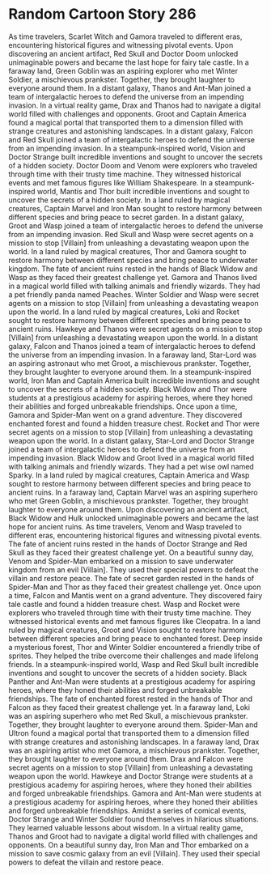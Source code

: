 # Random Cartoon Story 286

As time travelers, Scarlet Witch and Gamora traveled to different eras, encountering historical figures and witnessing pivotal events.
Upon discovering an ancient artifact, Red Skull and Doctor Doom unlocked unimaginable powers and became the last hope for fairy tale castle.
In a faraway land, Green Goblin was an aspiring explorer who met Winter Soldier, a mischievous prankster. Together, they brought laughter to everyone around them.
In a distant galaxy, Thanos and Ant-Man joined a team of intergalactic heroes to defend the universe from an impending invasion.
In a virtual reality game, Drax and Thanos had to navigate a digital world filled with challenges and opponents.
Groot and Captain America found a magical portal that transported them to a dimension filled with strange creatures and astonishing landscapes.
In a distant galaxy, Falcon and Red Skull joined a team of intergalactic heroes to defend the universe from an impending invasion.
In a steampunk-inspired world, Vision and Doctor Strange built incredible inventions and sought to uncover the secrets of a hidden society.
Doctor Doom and Venom were explorers who traveled through time with their trusty time machine. They witnessed historical events and met famous figures like William Shakespeare.
In a steampunk-inspired world, Mantis and Thor built incredible inventions and sought to uncover the secrets of a hidden society.
In a land ruled by magical creatures, Captain Marvel and Iron Man sought to restore harmony between different species and bring peace to secret garden.
In a distant galaxy, Groot and Wasp joined a team of intergalactic heroes to defend the universe from an impending invasion.
Red Skull and Wasp were secret agents on a mission to stop [Villain] from unleashing a devastating weapon upon the world.
In a land ruled by magical creatures, Thor and Gamora sought to restore harmony between different species and bring peace to underwater kingdom.
The fate of ancient ruins rested in the hands of Black Widow and Wasp as they faced their greatest challenge yet.
Gamora and Thanos lived in a magical world filled with talking animals and friendly wizards. They had a pet friendly panda named Peaches.
Winter Soldier and Wasp were secret agents on a mission to stop [Villain] from unleashing a devastating weapon upon the world.
In a land ruled by magical creatures, Loki and Rocket sought to restore harmony between different species and bring peace to ancient ruins.
Hawkeye and Thanos were secret agents on a mission to stop [Villain] from unleashing a devastating weapon upon the world.
In a distant galaxy, Falcon and Thanos joined a team of intergalactic heroes to defend the universe from an impending invasion.
In a faraway land, Star-Lord was an aspiring astronaut who met Groot, a mischievous prankster. Together, they brought laughter to everyone around them.
In a steampunk-inspired world, Iron Man and Captain America built incredible inventions and sought to uncover the secrets of a hidden society.
Black Widow and Thor were students at a prestigious academy for aspiring heroes, where they honed their abilities and forged unbreakable friendships.
Once upon a time, Gamora and Spider-Man went on a grand adventure. They discovered enchanted forest and found a hidden treasure chest.
Rocket and Thor were secret agents on a mission to stop [Villain] from unleashing a devastating weapon upon the world.
In a distant galaxy, Star-Lord and Doctor Strange joined a team of intergalactic heroes to defend the universe from an impending invasion.
Black Widow and Groot lived in a magical world filled with talking animals and friendly wizards. They had a pet wise owl named Sparky.
In a land ruled by magical creatures, Captain America and Wasp sought to restore harmony between different species and bring peace to ancient ruins.
In a faraway land, Captain Marvel was an aspiring superhero who met Green Goblin, a mischievous prankster. Together, they brought laughter to everyone around them.
Upon discovering an ancient artifact, Black Widow and Hulk unlocked unimaginable powers and became the last hope for ancient ruins.
As time travelers, Venom and Wasp traveled to different eras, encountering historical figures and witnessing pivotal events.
The fate of ancient ruins rested in the hands of Doctor Strange and Red Skull as they faced their greatest challenge yet.
On a beautiful sunny day, Venom and Spider-Man embarked on a mission to save underwater kingdom from an evil [Villain]. They used their special powers to defeat the villain and restore peace.
The fate of secret garden rested in the hands of Spider-Man and Thor as they faced their greatest challenge yet.
Once upon a time, Falcon and Mantis went on a grand adventure. They discovered fairy tale castle and found a hidden treasure chest.
Wasp and Rocket were explorers who traveled through time with their trusty time machine. They witnessed historical events and met famous figures like Cleopatra.
In a land ruled by magical creatures, Groot and Vision sought to restore harmony between different species and bring peace to enchanted forest.
Deep inside a mysterious forest, Thor and Winter Soldier encountered a friendly tribe of sprites. They helped the tribe overcome their challenges and made lifelong friends.
In a steampunk-inspired world, Wasp and Red Skull built incredible inventions and sought to uncover the secrets of a hidden society.
Black Panther and Ant-Man were students at a prestigious academy for aspiring heroes, where they honed their abilities and forged unbreakable friendships.
The fate of enchanted forest rested in the hands of Thor and Falcon as they faced their greatest challenge yet.
In a faraway land, Loki was an aspiring superhero who met Red Skull, a mischievous prankster. Together, they brought laughter to everyone around them.
Spider-Man and Ultron found a magical portal that transported them to a dimension filled with strange creatures and astonishing landscapes.
In a faraway land, Drax was an aspiring artist who met Gamora, a mischievous prankster. Together, they brought laughter to everyone around them.
Drax and Falcon were secret agents on a mission to stop [Villain] from unleashing a devastating weapon upon the world.
Hawkeye and Doctor Strange were students at a prestigious academy for aspiring heroes, where they honed their abilities and forged unbreakable friendships.
Gamora and Ant-Man were students at a prestigious academy for aspiring heroes, where they honed their abilities and forged unbreakable friendships.
Amidst a series of comical events, Doctor Strange and Winter Soldier found themselves in hilarious situations. They learned valuable lessons about wisdom.
In a virtual reality game, Thanos and Groot had to navigate a digital world filled with challenges and opponents.
On a beautiful sunny day, Iron Man and Thor embarked on a mission to save cosmic galaxy from an evil [Villain]. They used their special powers to defeat the villain and restore peace.